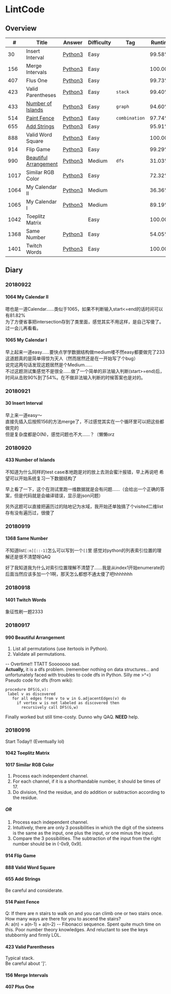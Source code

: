 # LintCode

## Overview

| #| Title|Answer|Difficulty|Tag|Runtime|Notes|
| --- | --- | --- | --- | --- | --- |---|
|30| Insert Interval | [Python3](https://github.com/RENHANFEI/LintCode/30.py)   |Easy||99.58%||
|156| Merge Intervals | [Python3](https://github.com/RENHANFEI/LintCode/156.py)   |Easy||100.00%||
|407| Flus One | [Python3](https://github.com/RENHANFEI/LintCode/407.py)   |Easy||99.73%||
|423| Valid Parentheses | [Python3](https://github.com/RENHANFEI/LintCode/423.py)   |Easy|`stack`|99.40%||
|433|[Number of Islands](https://www.lintcode.com/problem/number-of-islands/description?_from=ladder&&fromId=18)| [Python3](https://github.com/RENHANFEI/LintCode/433.py)   |Easy|`graph`|94.60%||
|514| [Paint Fence](https://www.lintcode.com/problem/paint-fence/description?_from=ladder&&fromId=18) | [Python3](https://github.com/RENHANFEI/LintCode/514.py)   |Easy|`combination`|97.74%||
|655| [Add Strings](https://www.lintcode.com/problem/add-strings/description?_from=ladder&&fromId=18) | [Python3](https://github.com/RENHANFEI/LintCode/655.py)   |Easy||95.91%||
|888| Valid Word Square | [Python3](https://github.com/RENHANFEI/LintCode/888.py)   |Easy||100.00%||
|914| Flip Game | [Python3](https://github.com/RENHANFEI/LintCode/914.py)   |Easy||99.29%||
|990| [Beautiful Arrangement](https://www.lintcode.com/problem/beautiful-arrangement/?_from=ladder&&fromId=18) | [Python3](https://github.com/RENHANFEI/LintCode/990.py)   |Medium|`dfs`|31.03%|Need Optimization|
|1017| Similar RGB Color | [Python3](https://github.com/RENHANFEI/LintCode/1017.py)   |Easy||72.32%||
|1064| My Calendar II | [Python3](https://github.com/RENHANFEI/LintCode/1064.py)   |Medium||36.36%|Need Optimization|
|1065| My Calendar I | [Python3](https://github.com/RENHANFEI/LintCode/1065.py)   |Medium||89.19%||
|1042| Toeplitz Matrix ||Easy||100.00%||
|1368| Same Number |[Python3](https://github.com/RENHANFEI/LintCode/1368.py)|Easy||54.05%||
|1401| Twitch Words |[Python3](https://github.com/RENHANFEI/LintCode/1401.py)|Easy||100.00%||


## Diary

### 20180922
#### 1064 My Calendar II
嗯也是一道Calendar……类似于1065，如果不判断输入start<=end的话时间可以有81.82%<br>
为了方便省事把intersection存到了类里面，感觉其实不用这样，是自己写傻了。过一会儿再看看。

#### 1065 My Calendar I
早上起来一道easy……要快点学学数据结构做medium喽不然easy都要做完了233<br>
这道题真的是简单得惊为天人（然而居然还是在一开始写了个bug）<br>
说完这两句话发现这题居然是个Medium……<br>
不过这题测试集感觉不是很全……做了一个简单的非法输入判断(start>=end)后，时间从击败90%到了54%。在不做非法输入判断的时候答案也是对的。

### 20180921
#### 30 Insert Interval
早上来一道easy～<br>
直接先插入后按照156的方法merge了，不过感觉其实在一个循环里可以把这些都做完的<br>
但是复杂度都是O(N)，感觉问题也不大……？（懒懒orz

### 20180920
#### 433 Number of Islands
不知道为什么同样的test case本地跑是对的放上去测会蜜汁报错，早上再说吧
希望可以开始系统复习一下数据结构了

早上看了一下，这个在测试里跑一维数据就是会有问题……（会给出一个正确的答案，但是代码就是会编译错误，显示是json问题）

另外这题可以直接把遍历过的陆地记为水域，我开始还单独搞了个visited二维list存有没有遍历过，很傻了

### 20180919
#### 1368 Same Number
不知道list`[:n][::-1]`怎么可以写到一个`[]`里
感觉对python的列表索引位置的理解还是很不清楚呀QAQ

好了我知道我为什么对索引位置理解不清楚了……我是从index1开始enumerate的后面当然应该多加一个1啊，那天怎么都想不通太傻了吧hhhhhhh

### 20180918
#### 1401 Twitch Words
象征性刷一题2333

### 20180917
#### 990 Beautiful Arrangement
1. List all permutations (use itertools in Python).
2. Validate all permutations.

-- Overtime!! TTATT Sooooooo sad.<br>
**Actually,** it is a dfs problem. (remember nothing on data structures... and unfortunately faced with troubles to code dfs in Python. Silly me >^<)<br>
Pseudo code for dfs (from wiki):
 ```
 procedure DFS(G,v):
  label v as discovered
    for all edges from v to w in G.adjacentEdges(v) do
      if vertex w is not labeled as discovered then
        recursively call DFS(G,w)
 ```
 Finally worked but still time-costy. Dunno why QAQ. **NEED** help.

### 20180916
Start Today!! (Eventually lol)

#### 1042 Toeplitz Matrix
#### 1017 Similar RGB Color
1. Process each independent channel.
2. For each channel, if it is a shorthandable number, it should be times of 17.
3. Do division, find the residue, and do addition or subtraction according to the residue.
##### OR
1. Process each independent channel.
2. Intuitively, there are only 3 possibilities in which the digit of the sixteens is the same as the input, one plus the input, or one minus the input.
3. Compare the 3 possibilities. The subtraction of the input from the right number should be in (-0x9, 0x9]. 

#### 914 Flip Game
#### 888 Valid Word Square
#### 655 Add Strings
Be careful and considerate.

#### 514 Paint Fence
Q: If there are n stairs to walk on and you can climb one or two stairs once. How many ways are there for you to ascend the stairs?<br>
A: a(n) = a(n-1) + a(n-2) -- Fibonacci sequence.
Spent quite much time on this. Poor number theory knowledges. And reluctant to see the keys stubbornly and firmly LOL.

#### 423 Valid Parentheses
Typical stack.<br>
Be careful about ']'.

#### 156 Merge Intervals
#### 407 Plus One
